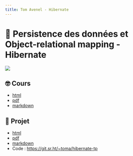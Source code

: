 ```yaml
---
title: Tom Avenel - Hibernate
---
```


# 💽 Persistence des données et Object-relational mapping - Hibernate

![](/resources/images/cover/hibernate.jpg)

## 🤓 Cours

- [html](/cours/hibernate/hibernate-cours.html)
- [pdf](/cours/hibernate/hibernate-cours.pdf)
- [markdown](/cours/hibernate/hibernate-cours.md)

## 📌 Projet

- [html](/cours/spring/spring-projet.html)
- [pdf](/cours/spring/spring-projet.pdf)
- [markdown](/cours/spring/spring-projet.md)
- Code : <https://git.sr.ht/~toma/hibernate-tp>
